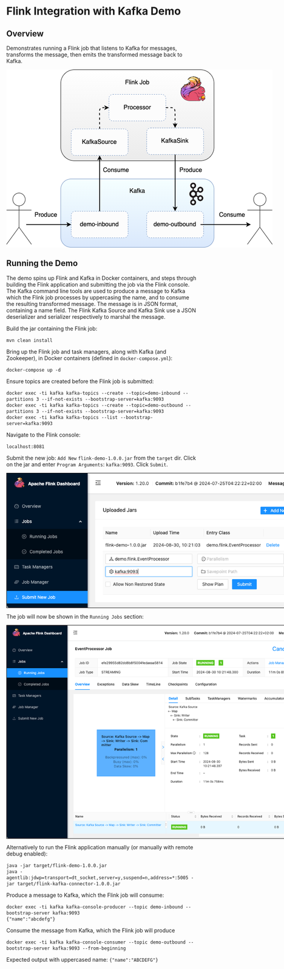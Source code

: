 # Flink Integration with Kafka Demo

## Overview

Demonstrates running a Flink job that listens to Kafka for messages, transforms the message, then emits the transformed message back to Kafka.

<div style="text-align: center;">
    <img src="resources/flink-kafka-connector.png" alt="Flink demo with Kafka integration" style="max-width: 800px; display: block; margin: 0 auto;" />
</div>

## Running the Demo

The demo spins up Flink and Kafka in Docker containers, and steps through building the Flink application and submitting the job via the Flink console.  The Kafka command line tools are used to produce a message to Kafka which the Flink job processes by uppercasing the name, and to consume the resulting transformed message.  The message is in JSON format, containing a name field.  The Flink Kafka Source and Kafka Sink use a JSON deserializer and serializer respectively to marshal the message. 

Build the jar containing the Flink job:
```
mvn clean install
```

Bring up the Flink job and task managers, along with Kafka (and Zookeeper), in Docker containers (defined in `docker-compose.yml`):
```
docker-compose up -d
```

Ensure topics are created before the Flink job is submitted:
```
docker exec -ti kafka kafka-topics --create --topic=demo-inbound --partitions 3 --if-not-exists --bootstrap-server=kafka:9093
docker exec -ti kafka kafka-topics --create --topic=demo-outbound --partitions 3 --if-not-exists --bootstrap-server=kafka:9093
docker exec -ti kafka kafka-topics --list --bootstrap-server=kafka:9093
```

Navigate to the Flink console:
```
localhost:8081
```

Submit the new job:
`Add New` `flink-demo-1.0.0.jar` from the `target` dir.  Click on the jar and enter `Program Arguments`: `kafka:9093`.  Click `Submit`.

<div style="text-align: center;">
    <img src="resources/flink-submit-job.png" alt="Flink submit new job" style="border: 1px solid black; max-width: 800px; display: block; margin: 0 auto;" />
</div>

The job will now be shown in the `Running Jobs` section:

<div style="text-align: center;">
    <img src="resources/flink-running-job.png" alt="Flink job running" style="border: 1px solid black; max-width: 800px; display: block; margin: 0 auto;" />
</div>

Alternatively to run the Flink application manually (or manually with remote debug enabled):
```
java -jar target/flink-demo-1.0.0.jar
java -agentlib:jdwp=transport=dt_socket,server=y,suspend=n,address=*:5005 -jar target/flink-kafka-connector-1.0.0.jar
```

Produce a message to Kafka, which the Flink job will consume:
```
docker exec -ti kafka kafka-console-producer --topic demo-inbound --bootstrap-server kafka:9093
{"name":"abcdefg"}
```

Consume the message from Kafka, which the Flink job will produce
```
docker exec -ti kafka kafka-console-consumer --topic demo-outbound --bootstrap-server kafka:9093 --from-beginning
```
Expected output with uppercased name:  `{"name":"ABCDEFG"}`
